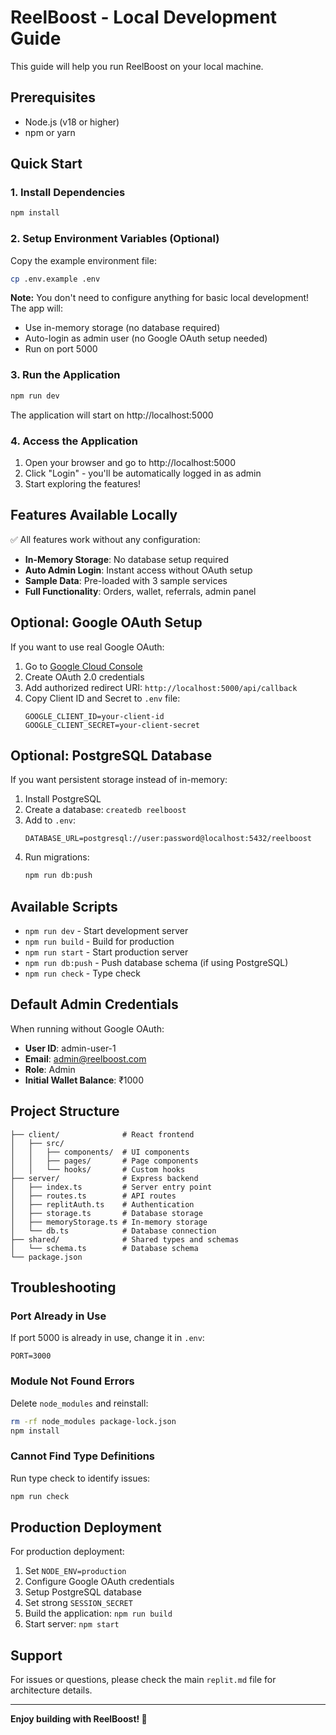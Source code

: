 # ReelBoost - Local Development Guide

This guide will help you run ReelBoost on your local machine.

## Prerequisites

- Node.js (v18 or higher)
- npm or yarn

## Quick Start

### 1. Install Dependencies

```bash
npm install
```

### 2. Setup Environment Variables (Optional)

Copy the example environment file:

```bash
cp .env.example .env
```

**Note:** You don't need to configure anything for basic local development! The app will:
- Use in-memory storage (no database required)
- Auto-login as admin user (no Google OAuth setup needed)
- Run on port 5000

### 3. Run the Application

```bash
npm run dev
```

The application will start on http://localhost:5000

### 4. Access the Application

1. Open your browser and go to http://localhost:5000
2. Click "Login" - you'll be automatically logged in as admin
3. Start exploring the features!

## Features Available Locally

✅ All features work without any configuration:
- **In-Memory Storage**: No database setup required
- **Auto Admin Login**: Instant access without OAuth setup
- **Sample Data**: Pre-loaded with 3 sample services
- **Full Functionality**: Orders, wallet, referrals, admin panel

## Optional: Google OAuth Setup

If you want to use real Google OAuth:

1. Go to [Google Cloud Console](https://console.cloud.google.com/apis/credentials)
2. Create OAuth 2.0 credentials
3. Add authorized redirect URI: `http://localhost:5000/api/callback`
4. Copy Client ID and Secret to `.env` file:
   ```
   GOOGLE_CLIENT_ID=your-client-id
   GOOGLE_CLIENT_SECRET=your-client-secret
   ```

## Optional: PostgreSQL Database

If you want persistent storage instead of in-memory:

1. Install PostgreSQL
2. Create a database: `createdb reelboost`
3. Add to `.env`:
   ```
   DATABASE_URL=postgresql://user:password@localhost:5432/reelboost
   ```
4. Run migrations:
   ```bash
   npm run db:push
   ```

## Available Scripts

- `npm run dev` - Start development server
- `npm run build` - Build for production
- `npm run start` - Start production server
- `npm run db:push` - Push database schema (if using PostgreSQL)
- `npm run check` - Type check

## Default Admin Credentials

When running without Google OAuth:
- **User ID**: admin-user-1
- **Email**: admin@reelboost.com
- **Role**: Admin
- **Initial Wallet Balance**: ₹1000

## Project Structure

```
├── client/              # React frontend
│   ├── src/
│   │   ├── components/  # UI components
│   │   ├── pages/       # Page components
│   │   └── hooks/       # Custom hooks
├── server/              # Express backend
│   ├── index.ts         # Server entry point
│   ├── routes.ts        # API routes
│   ├── replitAuth.ts    # Authentication
│   ├── storage.ts       # Database storage
│   ├── memoryStorage.ts # In-memory storage
│   └── db.ts            # Database connection
├── shared/              # Shared types and schemas
│   └── schema.ts        # Database schema
└── package.json
```

## Troubleshooting

### Port Already in Use

If port 5000 is already in use, change it in `.env`:
```
PORT=3000
```

### Module Not Found Errors

Delete `node_modules` and reinstall:
```bash
rm -rf node_modules package-lock.json
npm install
```

### Cannot Find Type Definitions

Run type check to identify issues:
```bash
npm run check
```

## Production Deployment

For production deployment:

1. Set `NODE_ENV=production`
2. Configure Google OAuth credentials
3. Setup PostgreSQL database
4. Set strong `SESSION_SECRET`
5. Build the application: `npm run build`
6. Start server: `npm start`

## Support

For issues or questions, please check the main `replit.md` file for architecture details.

---

**Enjoy building with ReelBoost! 🚀**
